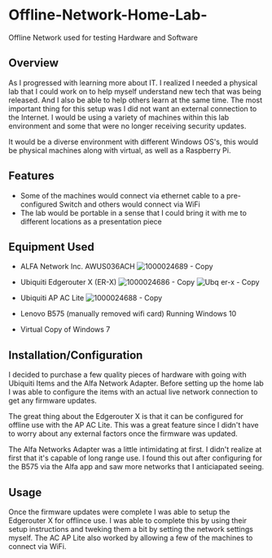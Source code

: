 # Offline-Network-Home-Lab-
Offline Network used for testing Hardware and Software

## Overview
As I progressed with learning more about IT. I realized I needed a physical lab that I could work on to help myself understand new tech that was being released. 
And I also be able to help others learn at the same time.   The most important thing for this setup was I did not want an external connection to the Internet. 
I would be using a variety of machines within this lab environment and some that were no longer receiving security updates.   

It would be a diverse environment with different Windows OS's, this would be physical machines along with virtual, as well as a Raspberry Pi.

## Features

- Some of the machines would connect via ethernet cable to a pre-configured Switch and others would connect via WiFi
- The lab would be portable in a sense that I could bring it with me to different locations as a presentation piece

## Equipment Used 
- ALFA Network Inc. AWUS036ACH
  ![1000024689 - Copy](https://github.com/user-attachments/assets/31141798-8a2a-40be-bca3-26fb3b5babfc)

- Ubiquiti Edgerouter X (ER-X)
  ![1000024686 - Copy](https://github.com/user-attachments/assets/037a5d38-bdae-4394-8494-e3ce01844f18)
  ![Ubq er-x - Copy](https://github.com/user-attachments/assets/b49425fa-fb94-43f6-85cc-4e031c7b4ded)

- Ubiquiti AP AC Lite
  ![1000024688 - Copy](https://github.com/user-attachments/assets/4c54423e-fc74-4353-95c7-c8a521e48966)

- Lenovo B575 (manually removed wifi card) Running Windows 10
- Virtual Copy of Windows 7

## Installation/Configuration

I decided to purchase a few quality pieces of hardware with going with Ubiquiti Items and the Alfa Network Adapter. 
Before setting up the home lab I was able to configure the items with an actual live network connection to get any firmware updates. 

The great thing about the Edgerouter X is that it can be configured for offline use with the AP AC Lite.  This was a great feature since I didn't have to worry about any external factors once the firmware was updated. 

The Alfa Networks Adapter was a little intimidating at first. I didn't realize at first that it's capable of long range use. I found this out after configuring for the B575 via the Alfa app and saw more networks that I anticiapated seeing. 

## Usage

Once the firmware updates were complete I was able to setup the Edgerouter X for offlince use.  I was able to complete this by using their setup instructions and tweking them a bit by setting the network settings myself.  The AC AP Lite also worked by allowing a few of the machines to connect via WiFi.  


